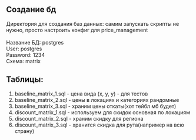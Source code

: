 ## Создание бд

Директория для создания баз данных: самим запускать скрипты не нужно, просто настроить конфиг для
price_management\
\
Название БД: postgres\
User: postgres\
Password: 1234\
Схема: matrix


## Таблицы:
1) baseline_matrix_1.sql - цена вида (x, y, y) - для тестов
2) baseline_matrix_2.sql - цены в локациях и категориях рандомные
3) baseline_matrix_3.sql - храним цены откаты(хот тейбл мб будет)
4) discount_matrix_1.sql - используем для скидок основная по локациям
5) discount_matrix_2.sql - храним скидку для региона
6) discount_matrix_3.sql - хранится скидка для рута(например на всю страну)